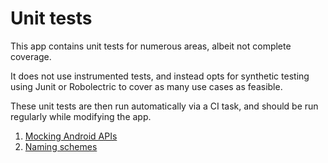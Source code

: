 # Unit tests

This app contains unit tests for numerous areas, albeit not complete coverage.

It does not use instrumented tests, and instead opts for synthetic testing using Junit or Robolectric to cover as many use cases as feasible.

These unit tests are then run automatically via a CI task, and should be run regularly while modifying the app.

1. [Mocking Android APIs](MOCK.md)
2. [Naming schemes](NAMING.md)
